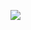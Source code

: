 
![](https://s3.cn-north-1.amazonaws.com.cn/tws-upload/images/1550717267703-1d5cb7ce-7c6b-4fe1-8621-113b85d162b6.png)

